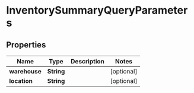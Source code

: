 
# InventorySummaryQueryParameters

## Properties
Name | Type | Description | Notes
------------ | ------------- | ------------- | -------------
**warehouse** | **String** |  |  [optional]
**location** | **String** |  |  [optional]



